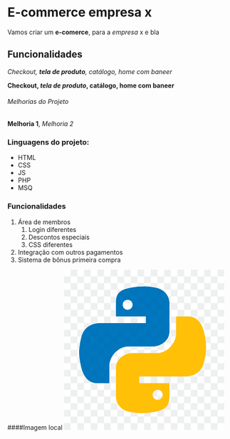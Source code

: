 # E-commerce empresa x

Vamos criar um **e-comerce**, para a *empresa* x e bla

## Funcionalidades

_Checkout, **tela de produto**, catálogo, home com baneer_

**Checkout, _tela de produto_, catálogo, home com baneer**

###### Melhorias do Projeto

__Melhoria 1__, _Melhoria 2_

### Linguagens do projeto:
* HTML
* CSS
* JS
* PHP
* MSQ

### Funcionalidades
1. Área de membros
   1. Login diferentes
   2. Descontos especiais
   3. CSS diferentes
2. Integração com outros pagamentos
3. Sistema de bônus primeira compra

####Imagem local
![Logo do Python](img/python.png)
